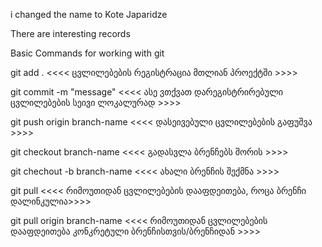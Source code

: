 
i changed the name to Kote Japaridze

There are interesting records 



Basic Commands for working with git

git add . <<<< ცვლილებების რეგისტრაცია მთლიან პროექტში >>>>

git commit -m "message" <<<< ასე ვთქვათ დარეგისტრირებული ცვლილებების სეივი ლოკალურად >>>>

git push origin branch-name <<<< დასეივებული ცვლილებების გაფუშვა >>>>

git checkout branch-name <<<< გადასვლა ბრენჩებს შორის >>>>

git chechout -b branch-name <<<< ახალი ბრენჩის შექმნა >>>>

git pull <<<< რიმოუთიდან ცვლილებების დააფდეითება, როცა ბრენჩი დალინკულია>>>>

git pull origin branch-name <<<< რიმოუთიდან ცვლილებების დააფდეითება კონკრეტული ბრენჩისთვის/ბრენჩიდან >>>>



